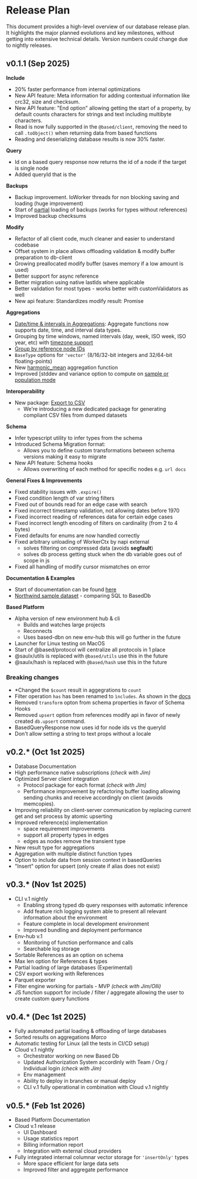 # Release Plan

This document provides a high-level overview of our database release plan.
It highlights the major planned evolutions and key milestones, without getting into extensive technical details.
Version numbers could change due to nightly releases.

## v0.1.1 (Sep 2025)

**Include**

- 20% faster performance from internal optimizations
- New API feature: Meta information for adding contextual information like crc32, size and checksum.
- New API feature: "End option" allowing getting the start of a property, by default counts characters for strings and text including multibyte characters.
- Read is now fully supported in the `@based/client`, removing the need to call `.toObject()` when returning data from based functions
- Reading and deserializing database results is now 30% faster.

**Query**

- Id on a based query response now returns the id of a node if the target is single node
- Added queryId that is the

**Backups**

- Backup improvement. IoWorker threads for non blocking saving and loading (huge improvement)
- Start of [partial](https://atelier-saulx.github.io/based/#/db/internals?id=partial-data) loading of backups (works for types without references)
- Improved backup checksums

**Modify**

- Refactor of all client code, much cleaner and easier to understand codebase
- Offset system in place allows offloading validation & modify buffer preparation to db-client
- Growing preallocated modify buffer (saves memory if a low amount is used)
- Better support for async reference
- Better migration using native lastIds where applicable
- Better validation for most types - works better with customValidators as well
- New api feature: Standardizes modify result: Promise

**Aggregations**

- [Date/time & intervals in Aggregations](https://atelier-saulx.github.io/based/#/db/aggregate?id=temporal-grouping-time-based-aggregations): Aggregate functions now supports date, time, and interval data types.
- Grouping by time windows, named intervals (day, week, ISO week, ISO year, etc) with [timezone support](https://atelier-saulx.github.io/based/#/db/aggregate?id=working-with-timezones)
- [Group by reference node IDs](https://atelier-saulx.github.io/based/#/db/aggregate?id=grouping-by-reference-node-ids)
- `BaseType` options for `'vector'` (8/16/32-bit integers and 32/64-bit floating-points)
- New [harmonic_mean](https://atelier-saulx.github.io/based/#/db/aggregate?id=hmeanproperty-string-string) aggregation function
- Improved [stddev and variance option to compute on [sample or population mode](https://atelier-saulx.github.io/based/#/db/aggregate?id=stddevproperty-string-string-options-mode-39sample39-39population39-)

**Interoperability**

- New package: [Export to CSV](https://atelier-saulx.github.io/based/#/db/export)
  - We're introducing a new dedicated package for generating compliant CSV files from dumped datasets

**Schema**

- Infer typescript utility to infer types from the schema
- Introduced Schema Migration format:
  - Allows you to define custom transformations between schema versions making it easy to migrate
- New API feature: Schema hooks
  - Allows overwriting of each method for specific nodes
    e.g. `url docs`

**General Fixes & Improvements**

- Fixed stability issues with `.expire()`
- Fixed condition length of var string filters
- Fixed out of bounds read for an edge case with search
- Fixed incorrect timestamp validation, not allowing dates before 1970
- Fixed incorrect reading of references data for certain edge cases
- Fixed incorrect length encoding of filters on cardinality (from 2 to 4 bytes)
- Fixed defaults for enums are now handled correctly
- Fixed arbitrary unloading of WorkerCtx by napi external
  - solves filtering on compressed data (avoids **segfault**)
  - solves db process getting stuck when the db variable goes out of scope in js
- Fixed all handling of modify cursor mismatches on error

**Documentation & Examples**

- Start of documentation can be found [here](https://atelier-saulx.github.io/based/#/)
- [Northwind sample dataset](https://atelier-saulx.github.io/based/#/db/sql?id=northwind-sample-database) - comparing SQL to BasedDb

**Based Platform**

- Alpha version of new environment hub & cli
  - Builds and watches large projects
  - Reconnects
  - Uses based-dbn on new env-hub this will go further in the future
- Launcher for Linux testing on MacOS
- Start of @based/protocol will centralize all protocols in 1 place
- @saulx/utils is replaced with `@based/utils` use this in the future
- @saulx/hash is replaced with `@based/hash` use this in the future

### Breaking changes

- \*Changed the `$count` result in aggegrations to `count`
- Filter operation `has` has been renamed to `ìncludes`. As shown in the [docs](https://atelier-saulx.github.io/based/#/db/filtering?id=operators)
- Removed `transform` opton from schema properties in favor of Schema Hooks
- Removed `upsert` option from references modify api in favor of newly created `db.upsert` command.
- BasedQueryResponse now uses id for node ids vs the queryId
- Don't allow setting a string to text props without a locale

## v0.2.\* (Oct 1st 2025)

- Database Documentation
- High performance native subscriptions _(check with Jim)_
- Optimized Server client integration
  - Protocol package for each format _(check with Jim)_
  - Performance improvement by refactoring buffer loading allowing sending chunks and receive accordingly on client (avoids memcopies).
- Improving reliability on client-server communication by replacing current get and set process by atomic upserting
- Improved reference(s) implementation
  - space requirement improvements
  - support all property types in edges
  - edges as nodes remove the transient type
- New result type for aggregations
- Aggregation with multiple distinct function types
- Option to include data from session context in basedQueries
- "Insert" option for upsert (only create if alias does not exist)

## v0.3.\* (Nov 1st 2025)

- CLI v.1 nightly
  - Enabling strong typed db query responses with automatic inference
  - Add feature rich logging system able to present all relevant information about the environment
  - Feature complete in local development environment
  - Improved bundling and deployment performance
- Env-hub v.1
  - Monitoring of function performance and calls
  - Searchable log storage
- Sortable References as an option on schema
- Max len option for References & types
- Partial loading of large databases (Experimental)
- CSV export working with References
- Parquet exporter
- Filter engine working for partials - MVP _(check with Jim/Olli)_
- JS function support for include / filter / aggregate allowing the user to create custom query functions

## v0.4.\* (Dec 1st 2025)

- Fully automated partial loading & offloading of large databases
- Sorted results on aggregations _Marco_
- Automatic testing for Linux (all the tests in CI/CD setup)
- Cloud v.1 nightly
  - Orchestrator working on new Based Db
  - Updated Authorization System accordinly with Team / Org / Individual login _(check with Jim)_
  - Env management
  - Ability to deploy in branches or manual deploy
  - CLI v.1 fully operational in combination with Cloud v.1 nightly

## v0.5.\* (Feb 1st 2026)

- Based Platform Documentation
- Cloud v.1 release
  - UI Dashboard
  - Usage statistics report
  - Billing information report
  - Integration with external cloud providers
- Fully integrated internal columnar vector storage for `'insertOnly'` types
  - More space efficient for large data sets
  - Improved filter and aggregate performance
